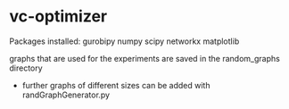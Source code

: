 # vc-optimizer

Packages installed: 
    gurobipy
    numpy
    scipy
    networkx
    matplotlib

graphs that are used for the experiments are saved in the random_graphs directory
- further graphs of different sizes can be added with randGraphGenerator.py 